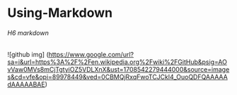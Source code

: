 # Using-Markdown
###### H6 markdown

![github img] (https://www.google.com/url?sa=i&url=https%3A%2F%2Fen.wikipedia.org%2Fwiki%2FGitHub&psig=AOvVaw0MVs8mCjTgtyiOZ5VDLXnX&ust=1708542279444000&source=images&cd=vfe&opi=89978449&ved=0CBMQjRxqFwoTCJCkl4_OuoQDFQAAAAAdAAAAABAE)
